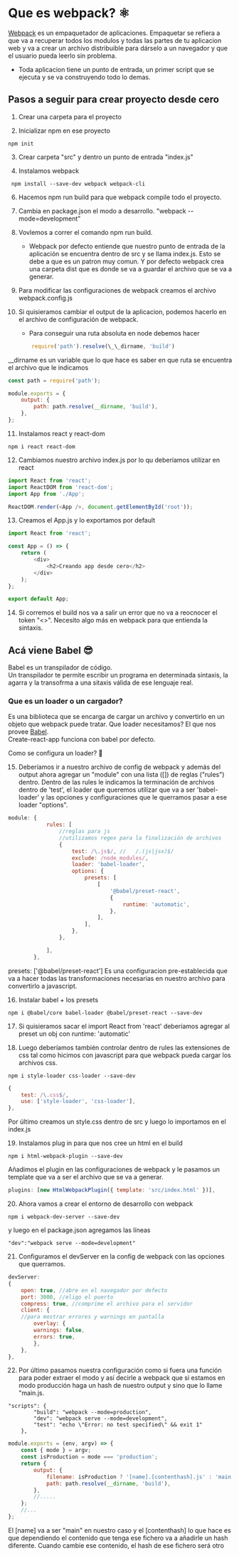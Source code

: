 # Que es webpack? ⚛️

[Webpack](https://webpack.js.org/) es un empaquetador de aplicaciones.
Empaquetar se refiera a que va a recuperar todos los modulos y todas las partes de tu aplicacion web y va a crear un archivo distribuible para dárselo a un navegador y que el usuario pueda leerlo sin problema.

-   Toda aplicacion tiene un punto de entrada, un primer script que se ejecuta y se va construyendo todo lo demas.

## Pasos a seguir para crear proyecto desde cero

1. Crear una carpeta para el proyecto

2. Inicializar npm en ese proyecto

```
npm init
```

3. Crear carpeta "src" y dentro un punto de entrada "index.js"

4. Instalamos webpack

```
 npm install --save-dev webpack webpack-cli
```

6. Hacemos npm run build para que webpack compile todo el proyecto.

7. Cambia en package.json el modo a desarrollo. "webpack --mode=development"

8. Vovlemos a correr el comando npm run build.

    - Webpack por defecto entiende que nuestro punto de entrada de la aplicación se encuentra dentro de src y se llama index.js. Esto se debe a que es un patron muy comun.
      Y por defecto webpack crea una carpeta dist que es donde se va a guardar el archivo que se va a generar.

9. Para modificar las configuraciones de webpack creamos el archivo webpack.config.js

10. Si quisieramos cambiar el output de la aplicacion, podemos hacerlo en el archivo de configuración de webpack.
    - Para conseguir una ruta absoluta en node debemos hacer
    ```javascript
        require('path').resolve(\_\_dirname, 'build')
    ```

\_\_dirname es un variable que lo que hace es saber en que ruta se encuentra el archivo que le indicamos

```javascript
const path = require('path');

module.exports = {
    output: {
        path: path.resolve(__dirname, 'build'),
    },
};
```

11. Instalamos react y react-dom

```
npm i react react-dom
```

12. Cambiamos nuestro archivo index.js por lo qu deberíamos utilizar en react

```javascript
import React from 'react';
import ReactDOM from 'react-dom';
import App from './App';

ReactDOM.render(<App />, document.getElementById('root'));
```

13. Creamos el App.js y lo exportamos por default

```javascript
import React from 'react';

const App = () => {
    return (
        <div>
            <h2>Creando app desde cero</h2>
        </div>
    );
};

export default App;
```

14. Si corremos el build nos va a salir un error que no va a reocnocer el token "<>". Necesito algo más en webpack para que entienda la sintaxis.

## Acá viene Babel 😎

Babel es un transpilador de código.  
Un transpilador te permite escribir un programa en determinada sintaxis, la agarra y la transofrma a una sitaxis válida de ese lenguaje real.

### Que es un loader o un cargador?

Es una biblioteca que se encarga de cargar un archivo y convertirlo en un objeto que webpack puede tratar.
Que loader necesitamos? El que nos provee [Babel](https://babeljs.io/).  
Create-react-app funciona con babel por defecto.

Como se configura un loader? 🤔

15. Deberíamos ir a nuestro archivo de config de webpack y además del output ahora agregar un "module" con una lista ([]) de reglas ("rules") dentro.
    Dentro de las rules le indicamos la terminación de archivos dentro de 'test', el loader que queremos utilizar que va a ser 'babel-loader' y las opciones y configuraciones que le querramos pasar a ese loader "options".

```javascript
module: {
            rules: [
                //reglas para js
                //utilizamos regex para la finalización de archivos
                {
                    test: /\.js$/, //   /.(js|jsx)$/
                    exclude: /node_modules/,
                    loader: 'babel-loader',
                    options: {
                        presets: [
                            [
                                '@babel/preset-react',
                                {
                                    runtime: 'automatic',
                                },
                            ],
                        ],
                    },
                },

            ],
        },
```

presets: ['@babel/preset-react']
Es una configuracion pre-establecida que va a hacer todas las transformaciones necesarias en nuestro archivo para convertirlo a javascript.

16. Instalar babel + los presets

```
npm i @babel/core babel-loader @babel/preset-react --save-dev
```

17. Si quisieramos sacar el import React from 'react' deberíamos agregar al preset un obj con runtime: 'automatic'

18. Luego deberíamos también controlar dentro de rules las extensiones de css tal como hicimos con javascript para que webpack pueda cargar los archivos css.

```
npm i style-loader css-loader --save-dev
```

```javascript
{
    test: /\.css$/,
    use: ['style-loader', 'css-loader'],
},
```

Por último creamos un style.css dentro de src y luego lo importamos en el index.js

19. Instalamos plug in para que nos cree un html en el build

```
npm i html-webpack-plugin --save-dev
```

Añadimos el plugin en las configuraciones de webpack y le pasamos un template que va a ser el archivo que se va a generar.

```javascript
plugins: [new HtmlWebpackPlugin({ template: 'src/index.html' })],
```

20. Ahora vamos a crear el entorno de desarrollo con webpack

```
npm i webpack-dev-server --save-dev
```

y luego en el package.json agregamos las líneas

```
"dev":"webpack serve --mode=development"
```

21. Configuramos el devServer en la config de webpack con las opciones que querramos.

```javascript
devServer:
{
    open: true, //abre en el navegador por defecto
    port: 3000, //eligo el puerto
    compress: true, //comprime el archivo para el servidor
    client: {
    //para mostrar errores y warnings en pantalla
        overlay: {
        warnings: false,
        errors: true,
        },
    },
},
```

22. Por último pasamos nuestra configuración como si fuera una función para poder extraer el modo y así decirle a webpack que si estamos en modo producción haga un hash de nuestro output y sino que lo llame "main.js.

```
"scripts": {
        "build": "webpack --mode=production",
        "dev": "webpack serve --mode=development",
        "test": "echo \"Error: no test specified\" && exit 1"
    },
```

```javascript
module.exports = (env, argv) => {
    const { mode } = argv;
    const isProduction = mode === 'production';
    return {
        output: {
            filename: isProduction ? '[name].[contenthash].js' : 'main.js',
            path: path.resolve(__dirname, 'build'),
        },
        //.....
    };
    //...
};
```

El [name] va a ser "main" en nuestro caso y el [contenthash] lo que hace es que dependiendo el contenido que tenga ese fichero va a añadirle un hash diferente. Cuando cambie ese contenido, el hash de ese fichero será otro
